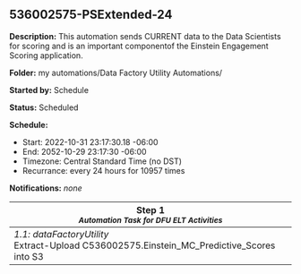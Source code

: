 ## 536002575-PSExtended-24

**Description:** This automation sends CURRENT data to the Data Scientists for scoring and is an important componentof the Einstein Engagement Scoring application.

**Folder:** my automations/Data Factory Utility Automations/

**Started by:** Schedule

**Status:** Scheduled

**Schedule:**

* Start: 2022-10-31 23:17:30.18 -06:00
* End: 2052-10-29 23:17:30 -06:00
* Timezone: Central Standard Time (no DST)
* Recurrance: every 24 hours for 10957 times

**Notifications:** _none_


| Step 1<br>_<small>Automation Task for DFU ELT Activities</small>_ |
| --- |
| _1.1: dataFactoryUtility_<br>Extract-Upload C536002575.Einstein_MC_Predictive_Scores into S3 |

